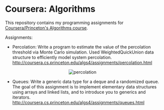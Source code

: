# Coursera: Algorithms

This repository contains my programming assignments for [Coursera/Princeton's Algorithms course](https://www.coursera.org/learn/algorithms-part1).

Assignments:
* Percolation: Write a program to estimate the value of the percolation threshold via Monte Carlo simulation. Used WeightedQuickUnion data structure to efficiently model system percolation.
http://coursera.cs.princeton.edu/algs4/assignments/percolation.html

<p align="center"><img alt="percolation" src="http://coursera.cs.princeton.edu/algs4/assignments/percolates.png"></p>

* Queues: Write a generic data type for a deque and a randomized queue. The goal of this assignment is to implement elementary data structures using arrays and linked lists, and to introduce you to generics and iterators.
http://coursera.cs.princeton.edu/algs4/assignments/queues.html
